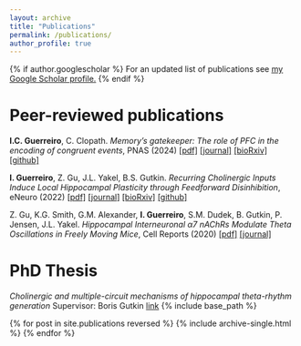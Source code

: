 ```yaml
---
layout: archive
title: "Publications"
permalink: /publications/
author_profile: true
---
```


{% if author.googlescholar %}
  For an updated list of publications see <u><a href="{{author.googlescholar}}">my Google Scholar profile</a>.</u>
{% endif %}

Peer-reviewed publications
=====

**I.C. Guerreiro**, C. Clopath. *Memory’s gatekeeper: The role of PFC in the encoding of congruent events*, PNAS (2024)
[[pdf]](http://inesCompleto.github.io/files/Guerreiro_2024.pdf)
[[journal]](https://www.pnas.org/doi/abs/10.1073/pnas.2403648121)
[[bioRxiv]](https://www.biorxiv.org/content/10.1101/2024.02.01.578356v1.abstract)
[[github]](https://github.com/inesCompleto/role_PFC_consolidation)

**I. Guerreiro**, Z. Gu, J.L. Yakel, B.S. Gutkin. *Recurring Cholinergic Inputs Induce Local Hippocampal Plasticity through Feedforward Disinhibition*, eNeuro (2022)
[[pdf]](http://inesCompleto.github.io/files/Guerreiro_2022.pdf)
[[journal]](https://www.eneuro.org/content/9/5/ENEURO.0389-21.2022.abstract)
[[bioRxiv]](https://www.biorxiv.org/content/10.1101/2020.10.13.337188v2.abstract)
[[github]](https://github.com/inesCompleto/Hippocampal_Plasticity)

Z. Gu, K.G. Smith, G.M. Alexander, **I. Guerreiro**, S.M. Dudek, B. Gutkin, P. Jensen, J.L. Yakel. *Hippocampal Interneuronal α7 nAChRs Modulate Theta Oscillations in Freely Moving Mice*, Cell Reports (2020)
[[pdf]](http://inesCompleto.github.io/files/Gu_2020.pdf)
[[journal]](https://www.cell.com/cell-reports/fulltext/S2211-1247(20)30720-8)


PhD Thesis
=====
*Cholinergic and multiple-circuit mechanisms of hippocampal theta-rhythm generation*
Supervisor: Boris Gutkin
[link](https://theses.hal.science/tel-04116901/document)
{% include base_path %}

{% for post in site.publications reversed %}
  {% include archive-single.html %}
{% endfor %}
